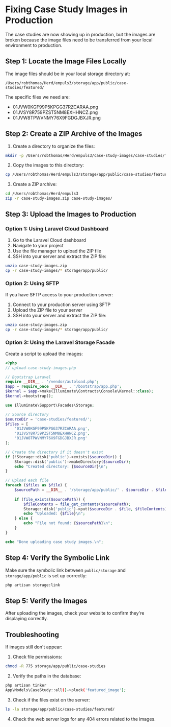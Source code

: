 # Fixing Case Study Images in Production

The case studies are now showing up in production, but the images are broken because the image files need to be transferred from your local environment to production.

## Step 1: Locate the Image Files Locally

The image files should be in your local storage directory at:
```
/Users/robthomas/Herd/empuls3/storage/app/public/case-studies/featured/
```

The specific files we need are:
- 01JVW0KGF99P5KPGG37RZCARAA.png
- 01JVSY8R759PZST5NM8EXHHNCZ.png
- 01JVW8TPWVNMY76X9FGDGJBXJR.png

## Step 2: Create a ZIP Archive of the Images

1. Create a directory to organize the files:
```bash
mkdir -p /Users/robthomas/Herd/empuls3/case-study-images/case-studies/featured
```

2. Copy the images to this directory:
```bash
cp /Users/robthomas/Herd/empuls3/storage/app/public/case-studies/featured/*.png /Users/robthomas/Herd/empuls3/case-study-images/case-studies/featured/
```

3. Create a ZIP archive:
```bash
cd /Users/robthomas/Herd/empuls3
zip -r case-study-images.zip case-study-images/
```

## Step 3: Upload the Images to Production

### Option 1: Using Laravel Cloud Dashboard

1. Go to the Laravel Cloud dashboard
2. Navigate to your project
3. Use the file manager to upload the ZIP file
4. SSH into your server and extract the ZIP file:
```bash
unzip case-study-images.zip
cp -r case-study-images/* storage/app/public/
```

### Option 2: Using SFTP

If you have SFTP access to your production server:

1. Connect to your production server using SFTP
2. Upload the ZIP file to your server
3. SSH into your server and extract the ZIP file:
```bash
unzip case-study-images.zip
cp -r case-study-images/* storage/app/public/
```

### Option 3: Using the Laravel Storage Facade

Create a script to upload the images:

```php
<?php
// upload-case-study-images.php

// Bootstrap Laravel
require __DIR__ . '/vendor/autoload.php';
$app = require_once __DIR__ . '/bootstrap/app.php';
$kernel = $app->make(Illuminate\Contracts\Console\Kernel::class);
$kernel->bootstrap();

use Illuminate\Support\Facades\Storage;

// Source directory
$sourceDir = 'case-studies/featured/';
$files = [
    '01JVW0KGF99P5KPGG37RZCARAA.png',
    '01JVSY8R759PZST5NM8EXHHNCZ.png',
    '01JVW8TPWVNMY76X9FGDGJBXJR.png'
];

// Create the directory if it doesn't exist
if (!Storage::disk('public')->exists($sourceDir)) {
    Storage::disk('public')->makeDirectory($sourceDir);
    echo "Created directory: {$sourceDir}\n";
}

// Upload each file
foreach ($files as $file) {
    $sourcePath = __DIR__ . '/storage/app/public/' . $sourceDir . $file;
    
    if (file_exists($sourcePath)) {
        $fileContents = file_get_contents($sourcePath);
        Storage::disk('public')->put($sourceDir . $file, $fileContents);
        echo "Uploaded: {$file}\n";
    } else {
        echo "File not found: {$sourcePath}\n";
    }
}

echo "Done uploading case study images.\n";
```

## Step 4: Verify the Symbolic Link

Make sure the symbolic link between `public/storage` and `storage/app/public` is set up correctly:

```bash
php artisan storage:link
```

## Step 5: Verify the Images

After uploading the images, check your website to confirm they're displaying correctly.

## Troubleshooting

If images still don't appear:

1. Check file permissions:
```bash
chmod -R 775 storage/app/public/case-studies
```

2. Verify the paths in the database:
```bash
php artisan tinker
App\Models\CaseStudy::all()->pluck('featured_image');
```

3. Check if the files exist on the server:
```bash
ls -la storage/app/public/case-studies/featured/
```

4. Check the web server logs for any 404 errors related to the images.
